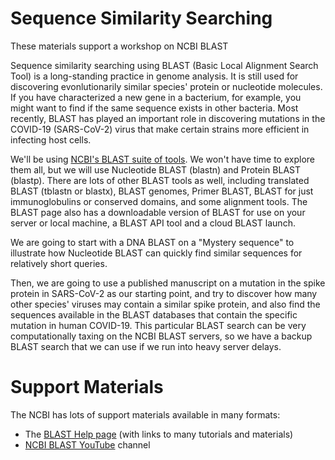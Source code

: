# Sequence Similarity Searching
These materials support a workshop on NCBI BLAST

Sequence similarity searching using BLAST (Basic Local Alignment Search Tool) is a long-standing practice in genome analysis. It is still used for discovering evonlutionarily similar species' protein or nucleotide molecules. If you have characterized a new gene in a bacterium, for example, you might want to find if the same sequence exists in other bacteria. Most recently, BLAST has played an important role in discovering mutations in the COVID-19 (SARS-CoV-2) virus that make certain strains more efficient in infecting host cells.  

We'll be using [NCBI's BLAST suite of tools](https://blast.ncbi.nlm.nih.gov/Blast.cgi). We won't have time to explore them all, but we will use Nucleotide BLAST (blastn) and Protein BLAST (blastp). There are lots of other BLAST tools as well, including translated BLAST (tblastn or blastx), BLAST genomes, Primer BLAST, BLAST for just immunoglobulins or conserved domains, and some alignment tools. The BLAST page also has a downloadable version of BLAST for use on your server or local machine, a BLAST API tool and a cloud BLAST launch.

We are going to start with a DNA BLAST on a "Mystery sequence" to illustrate how Nucleotide BLAST can quickly find similar sequences for relatively short queries.  

Then, we are going to use a published manuscript on a mutation in the spike protein in SARS-CoV-2 as our starting point, and try to discover how many other species' viruses may contain a similar spike protein, and also find the sequences available in the BLAST databases that contain the specific mutation in human COVID-19. This particular BLAST search can be very computationally taxing on the NCBI BLAST servers, so we have a backup BLAST search that we can use if we run into heavy server delays.
 

# Support Materials  
The NCBI has lots of support materials available in many formats:  
* The [BLAST Help page](https://blast.ncbi.nlm.nih.gov/doc/blast-help/) (with links to many tutorials and materials)
* [NCBI BLAST YouTube](https://www.youtube.com/playlist?list=PL7dF9e2qSW0azL2xOKAtxDW7QI8UU4XZ6) channel
